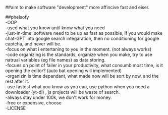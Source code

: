 ##aim to make software "development" more affincive fast and eiser.  

##phelsofy  
-OOP  
-used what you know until know what you need  
-just-in-time: software need to be up as fast as possible, if you would make chat-GPT into google search integaration, then no conditioning for google captcha, and never will be.  
-focus on what i entertaning to you in the moment. (not always works)  
-code organizing is the standards, organize when you make, try to use natrual variables (eg file names) as data storing.  
-focues on point of failer in your productivity, what consumb most time, is it opening the editor? (auto bat opening will implemented)  
-organizin is time depandant, what made now will be sort by now, and the rest after it.  
-use fastest what you know as you can, use python when you need a downloader (yt-dl) , js projects will be waste of search.  
-always stay under 100k, we don't work for money.  
-free or expensive, choose  
-LICENSE  